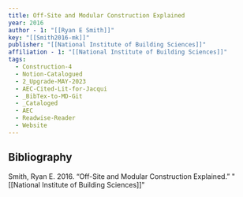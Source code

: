 ```yaml
---
title: Off-Site and Modular Construction Explained
year: 2016
author - 1: "[[Ryan E Smith]]"
key: "[[Smith2016-mk]]"
publisher: "[[National Institute of Building Sciences]]"
affiliation - 1: "[[National Institute of Building Sciences]]"
tags:
  - Construction-4
  - Notion-Catalogued
  - 2_Upgrade-MAY-2023
  - AEC-Cited-Lit-for-Jacqui
  - _BibTex-to-MD-Git
  - _Cataloged
  - AEC
  - Readwise-Reader
  - Website
---
```


## Bibliography
Smith, Ryan E. 2016. “Off-Site and Modular Construction Explained.” "[[National Institute of Building Sciences]]"